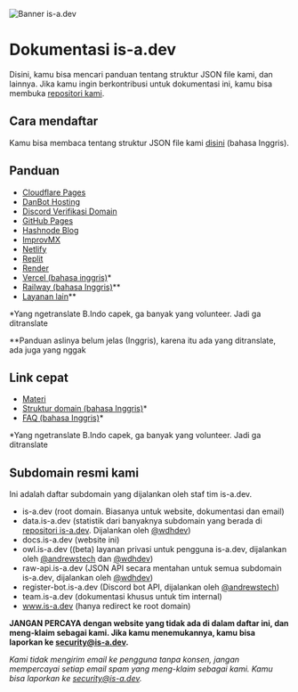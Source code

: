 ![Banner is-a.dev](../media/banner.png)

# Dokumentasi is-a.dev
Disini, kamu bisa mencari panduan tentang struktur JSON file kami, dan lainnya. Jika kamu ingin berkontribusi untuk dokumentasi ini, kamu bisa membuka [repositori kami](https://github.com/is-a-dev/docs).

## Cara mendaftar
Kamu bisa membaca tentang struktur JSON file kami [disini](../../useful/domain-structure) (bahasa Inggris).

## Panduan
- [Cloudflare Pages](panduan/cloudflare-pages)
- [DanBot Hosting](panduan/dbh)
- [Discord Verifikasi Domain](panduan/discord-verification)
- [GitHub Pages](panduan/github-pages)
- [Hashnode Blog](panduan/hashnode)
- [ImprovMX](panduan/improvmx)
- [Netlify](panduan/netlify)
- [Replit](panduan/replit)
- [Render](panduan/render)
- [Vercel (bahasa inggris)](../guides/vercel)*
- [Railway (bahasa Inggris)](../guides/railway)**
- [Layanan lain](panduan/layanan-lainnya)**

*Yang ngetranslate B.Indo capek, ga banyak yang volunteer. Jadi ga ditranslate

**Panduan aslinya belum jelas (Inggris), karena itu ada yang ditranslate, ada juga yang nggak

## Link cepat
 - [Materi](link_cepat/materi)
 - [Struktur domain (bahasa Inggris)](../useful/domain-structure)*
 - [FAQ (bahasa Inggris)](../useful/faq)*

*Yang ngetranslate B.Indo capek, ga banyak yang volunteer. Jadi ga ditranslate

## Subdomain resmi kami
Ini adalah daftar subdomain yang dijalankan oleh staf tim is-a.dev.

- is-a.dev (root domain. Biasanya untuk website, dokumentasi dan email)
- data.is-a.dev (statistik dari banyaknya subdomain yang berada di [repositori is-a.dev](https://github.com/is-a-dev/register). Dijalankan oleh [@wdhdev](https://github.com/wdhdev))
- docs.is-a.dev (website ini)
- owl.is-a.dev ((beta) layanan privasi untuk pengguna is-a.dev, dijalankan oleh [@andrewstech](https://github.com/andrewstech) dan [@wdhdev](https://github.com/wdhdev))
- raw-api.is-a.dev (JSON API secara mentahan untuk semua subdomain is-a.dev, dijalankan oleh [@wdhdev](https://github.com/wdhdev))
- register-bot.is-a.dev (Discord bot API, dijalankan oleh [@andrewstech](https://github.com/andrewstech))
- team.is-a.dev (dokumentasi khusus untuk tim internal)
- www.is-a.dev (hanya redirect ke root domain)

**JANGAN PERCAYA dengan website yang tidak ada di dalam daftar ini, dan meng-klaim sebagai kami. Jika kamu menemukannya, kamu bisa laporkan ke [security@is-a.dev](mailto:security@is-a.dev).**

*Kami tidak mengirim email ke pengguna tanpa konsen, jangan mempercayai setiap email spam yang meng-klaim sebagai kami. Kamu bisa laporkan ke [security@is-a.dev](mailto:security@is-a.dev).*

<!-- Full translation (including Guide, and 'Useful' section) was provided in Indonesia by @vintheweirdass -->
<!-- to**l banget gw, harusnya ngerjain tugas. et dah -->
